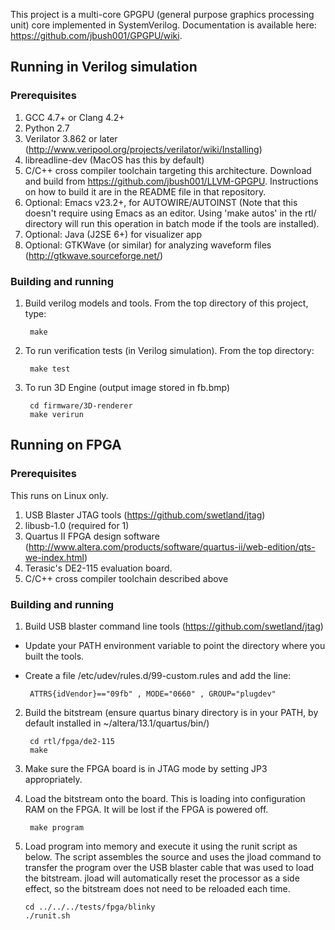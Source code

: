 This project is a multi-core GPGPU (general purpose graphics processing unit) core implemented in SystemVerilog. 
Documentation is available here: https://github.com/jbush001/GPGPU/wiki.  

## Running in Verilog simulation

### Prerequisites
1. GCC 4.7+ or Clang 4.2+
2. Python 2.7
3. Verilator 3.862 or later (http://www.veripool.org/projects/verilator/wiki/Installing)
4. libreadline-dev (MacOS has this by default)
5. C/C++ cross compiler toolchain targeting this architecture. Download and build from https://github.com/jbush001/LLVM-GPGPU.  Instructions on how to build it are in the README file in that repository.
6. Optional: Emacs v23.2+, for AUTOWIRE/AUTOINST (Note that this doesn't require using Emacs as an editor. Using 'make autos' in the rtl/ directory will run this operation in batch mode if the tools are installed).
7. Optional: Java (J2SE 6+) for visualizer app 
8. Optional: GTKWave (or similar) for analyzing waveform files (http://gtkwave.sourceforge.net/)

### Building and running

1. Build verilog models and tools. From the top directory of this project, type:

        make

2. To run verification tests (in Verilog simulation). From the top directory: 

        make test

3. To run 3D Engine (output image stored in fb.bmp)

        cd firmware/3D-renderer
        make verirun

## Running on FPGA

### Prerequisites
This runs on Linux only.

1. USB Blaster JTAG tools (https://github.com/swetland/jtag)
2. libusb-1.0 (required for 1)
3. Quartus II FPGA design software (http://www.altera.com/products/software/quartus-ii/web-edition/qts-we-index.html)
4. Terasic's DE2-115 evaluation board.
5. C/C++ cross compiler toolchain described above

### Building and running
1. Build USB blaster command line tools (https://github.com/swetland/jtag) 
 * Update your PATH environment variable to point the directory where you built the tools.  
 * Create a file /etc/udev/rules.d/99-custom.rules and add the line: 

        ATTRS{idVendor}=="09fb" , MODE="0660" , GROUP="plugdev" 

2. Build the bitstream (ensure quartus binary directory is in your PATH, by default installed in ~/altera/13.1/quartus/bin/)

        cd rtl/fpga/de2-115
        make

3. Make sure the FPGA board is in JTAG mode by setting JP3 appropriately.
4. Load the bitstream onto the board.  This is loading into configuration RAM on the FPGA.  It will be lost if the FPGA is powered off.

        make program 

5.  Load program into memory and execute it using the runit script as below.   The script assembles the source and uses the jload command to transfer the program over the USB blaster cable that was used to load the bitstream.  jload will automatically reset the processor as a side effect, so the bitstream does not need to be reloaded each time.

        cd ../../../tests/fpga/blinky
        ./runit.sh

